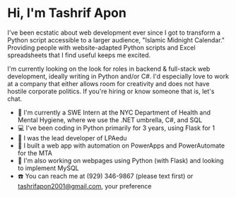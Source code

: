 # Hi, I'm Tashrif Apon
<p> I've been ecstatic about web development ever since I got to transform a Python script accessible to a larger audience, "Islamic Midnight Calendar." Providing people with website-adapted Python scripts and Excel spreadsheets that I find useful keeps me excited. </p>
<p> I'm currently looking on the look for roles in backend & full-stack web development, ideally writing in Python and/or C#. I'd especially love to work at a company that either allows room for creativity and does not have hostile corporate politics. If you're hiring or know someone that is, let's chat. </p>

* 💼 I'm currently a SWE Intern at the NYC Department of Health and Mental Hygiene, where we use the .NET umbrella, C#, and SQL
* 💻 I've been coding in Python primarily for 3 years, using Flask for 1
* 🔨 I was the lead developer of LPAedu
* 🔨 I built a web app with automation on PowerApps and PowerAutomate for the MTA
* 🚧 I'm also working on webpages using Python (with Flask) and looking to implement MySQL
* ☎️ You can reach me at (929) 346-9867 (please text first) or tashrifapon2001@gmail.com, your preference
